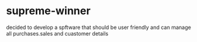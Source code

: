 # supreme-winner
decided to develop a spftware that should be user friendly and can manage all purchases.sales and cuastomer details

